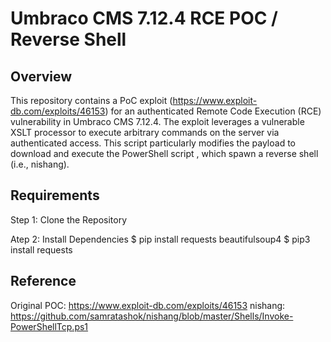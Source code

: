 # Umbraco CMS 7.12.4 RCE POC / Reverse Shell

## Overview
This repository contains a PoC exploit (https://www.exploit-db.com/exploits/46153) for an authenticated Remote Code Execution (RCE) vulnerability in Umbraco CMS 7.12.4. The exploit leverages a vulnerable XSLT processor to execute arbitrary commands on the server via authenticated access. This script particularly modifies the payload to download and execute the PowerShell script , which spawn a reverse shell (i.e., nishang).

## Requirements
Step 1: Clone the Repository

Atep 2: Install Dependencies
$ pip install requests beautifulsoup4
$ pip3 install requests





## Reference
Original POC: https://www.exploit-db.com/exploits/46153
nishang: https://github.com/samratashok/nishang/blob/master/Shells/Invoke-PowerShellTcp.ps1
